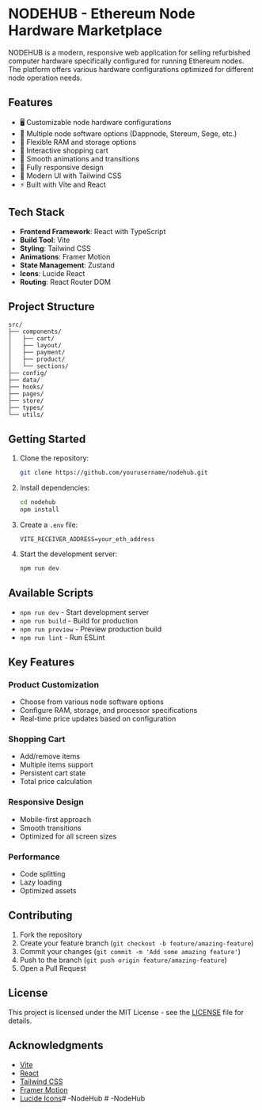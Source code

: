 # NODEHUB - Ethereum Node Hardware Marketplace

NODEHUB is a modern, responsive web application for selling refurbished computer hardware specifically configured for running Ethereum nodes. The platform offers various hardware configurations optimized for different node operation needs.

## Features

- 🖥️ Customizable node hardware configurations
- 🔧 Multiple node software options (Dappnode, Stereum, Sege, etc.)
- 💾 Flexible RAM and storage options
- 🛒 Interactive shopping cart
- 💫 Smooth animations and transitions
- 📱 Fully responsive design
- 🎨 Modern UI with Tailwind CSS
- ⚡ Built with Vite and React

## Tech Stack

- **Frontend Framework**: React with TypeScript
- **Build Tool**: Vite
- **Styling**: Tailwind CSS
- **Animations**: Framer Motion
- **State Management**: Zustand
- **Icons**: Lucide React
- **Routing**: React Router DOM

## Project Structure

```
src/
├── components/
│   ├── cart/
│   ├── layout/
│   ├── payment/
│   ├── product/
│   └── sections/
├── config/
├── data/
├── hooks/
├── pages/
├── store/
├── types/
└── utils/
```

## Getting Started

1. Clone the repository:
   ```bash
   git clone https://github.com/yourusername/nodehub.git
   ```

2. Install dependencies:
   ```bash
   cd nodehub
   npm install
   ```

3. Create a `.env` file:
   ```env
   VITE_RECEIVER_ADDRESS=your_eth_address
   ```

4. Start the development server:
   ```bash
   npm run dev
   ```

## Available Scripts

- `npm run dev` - Start development server
- `npm run build` - Build for production
- `npm run preview` - Preview production build
- `npm run lint` - Run ESLint

## Key Features

### Product Customization
- Choose from various node software options
- Configure RAM, storage, and processor specifications
- Real-time price updates based on configuration

### Shopping Cart
- Add/remove items
- Multiple items support
- Persistent cart state
- Total price calculation

### Responsive Design
- Mobile-first approach
- Smooth transitions
- Optimized for all screen sizes

### Performance
- Code splitting
- Lazy loading
- Optimized assets

## Contributing

1. Fork the repository
2. Create your feature branch (`git checkout -b feature/amazing-feature`)
3. Commit your changes (`git commit -m 'Add some amazing feature'`)
4. Push to the branch (`git push origin feature/amazing-feature`)
5. Open a Pull Request

## License

This project is licensed under the MIT License - see the [LICENSE](LICENSE) file for details.

## Acknowledgments

- [Vite](https://vitejs.dev/)
- [React](https://reactjs.org/)
- [Tailwind CSS](https://tailwindcss.com/)
- [Framer Motion](https://www.framer.com/motion/)
- [Lucide Icons](https://lucide.dev/)#   - N o d e H u b  
 #   - N o d e H u b  
 